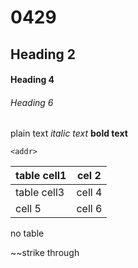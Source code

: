 # 0429

## Heading 2

#### Heading 4

###### Heading 6

plain text
*italic text*
__bold text__

`<addr>`

table cell1 | cel 2
-|-
table cell3 | cell 4
cell 5 | cell 6

no table

~~strike through
